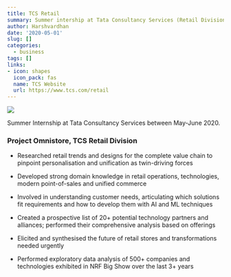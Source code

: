 ```yaml
---
title: TCS Retail
summary: Summer intership at Tata Consultancy Services (Retail Division)
author: Harshvardhan
date: '2020-05-01'
slug: []
categories:
  - business
tags: []
links:
- icon: shapes
  icon_pack: fas
  name: TCS Website
  url: https://www.tcs.com/retail
---
```


[![](images/Screen%20Shot%202022-03-16%20at%2010.38.58%20AM.png)](https://www.tcs.com/retail)

Summer Internship at Tata Consultancy Services between May-June 2020.

### Project Omnistore, TCS Retail Division

-   Researched retail trends and designs for the complete value chain to pinpoint personalisation and unification as twin-driving forces

-   Developed strong domain knowledge in retail operations, technologies, modern point-of-sales and unified commerce

-   Involved in understanding customer needs, articulating which solutions fit requirements and how to develop them with AI and ML techniques

-   Created a prospective list of 20+ potential technology partners and alliances; performed their comprehensive analysis based on offerings

-   Elicited and synthesised the future of retail stores and transformations needed urgently

-   Performed exploratory data analysis of 500+ companies and technologies exhibited in NRF Big Show over the last 3+ years
